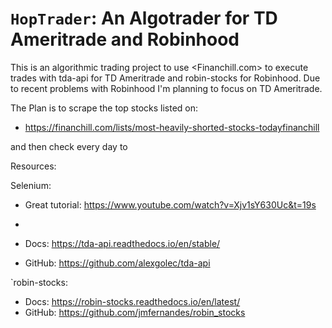 ``HopTrader``: An Algotrader for TD Ameritrade and Robinhood
========================================
This is an algorithmic trading project to use <Financhill.com> to execute trades with tda-api for TD   Ameritrade and robin-stocks for Robinhood. Due to recent problems with Robinhood I'm planning to focus on TD Ameritrade.

The Plan is to scrape the top stocks listed on:
* https://financhill.com/lists/most-heavily-shorted-stocks-todayfinanchill

and then check every day to



Resources:

Selenium:
* Great tutorial: <https://www.youtube.com/watch?v=Xjv1sY630Uc&t=19s>

* 
    
* Docs: <https://tda-api.readthedocs.io/en/stable/>
* GitHub: <https://github.com/alexgolec/tda-api>

`robin-stocks:
* Docs: <https://robin-stocks.readthedocs.io/en/latest/>
* GitHub: <https://github.com/jmfernandes/robin_stocks>
